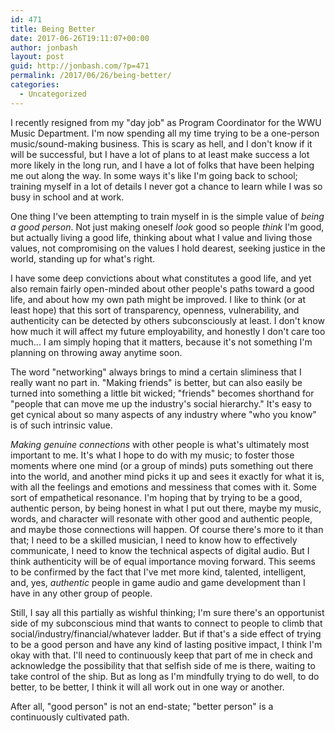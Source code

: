 ```yaml
---
id: 471
title: Being Better
date: 2017-06-26T19:11:07+00:00
author: jonbash
layout: post
guid: http://jonbash.com/?p=471
permalink: /2017/06/26/being-better/
categories:
  - Uncategorized
---
```

I recently resigned from my "day job" as Program Coordinator for the WWU Music Department. I'm now spending all my time trying to be a one-person music/sound-making business. This is scary as hell, and I don't know if it will be successful, but I have a lot of plans to at least make success a lot more likely in the long run, and I have a lot of folks that have been helping me out along the way. In some ways it's like I'm going back to school; training myself in a lot of details I never got a chance to learn while I was so busy in school and at work.

One thing I've been attempting to train myself in is the simple value of <em>being a good person</em>. Not just making oneself <em>look</em> good so people <em>think</em> I'm good, but actually living a good life, thinking about what I value and living those values, not compromising on the values I hold dearest, seeking justice in the world, standing up for what's right.

I have some deep convictions about what constitutes a good life, and yet also remain fairly open-minded about other people's paths toward a good life, and about how my own path might be improved. I like to think (or at least hope) that this sort of transparency, openness, vulnerability, and authenticity can be detected by others subconsciously at least. I don't know how much it will affect my future employability, and honestly I don't care too much... I am simply hoping that it matters, because it's not something I'm planning on throwing away anytime soon.

The word "networking" always brings to mind a certain sliminess that I really want no part in. "Making friends" is better, but can also easily be turned into something a little bit wicked; "friends" becomes shorthand for "people that can move me up the industry's social hierarchy." It's easy to get cynical about so many aspects of any industry where "who you know" is of such intrinsic value.

<em>Making genuine connections</em> with other people is what's ultimately most important to me. It's what I hope to do with my music; to foster those moments where one mind (or a group of minds) puts something out there into the world, and another mind picks it up and sees it exactly for what it is, with all the feelings and emotions and messiness that comes with it. Some sort of empathetical resonance. I'm hoping that by trying to be a good, authentic person, by being honest in what I put out there, maybe my music, words, and character will resonate with other good and authentic people, and maybe those connections will happen. Of course there's more to it than that; I need to be a skilled musician, I need to know how to effectively communicate, I need to know the technical aspects of digital audio. But I think authenticity will be of equal importance moving forward. This seems to be confirmed by the fact that I've met more kind, talented, intelligent, and, yes, <em>authentic</em> people in game audio and game development than I have in any other group of people.

Still, I say all this partially as wishful thinking; I'm sure there's an opportunist side of my subconscious mind that wants to connect to people to climb that social/industry/financial/whatever ladder. But if that's a side effect of trying to be a good person and have any kind of lasting positive impact, I think I'm okay with that. I'll need to continuously keep that part of me in check and acknowledge the possibility that that selfish side of me is there, waiting to take control of the ship. But as long as I'm mindfully trying to do well, to do better, to be better, I think it will all work out in one way or another.

After all, "good person" is not an end-state; "better person" is a continuously cultivated path.